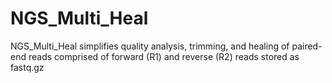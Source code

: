 # NGS_Multi_Heal
NGS_Multi_Heal simplifies quality analysis, trimming, and healing of paired-end reads
comprised of forward (R1) and reverse (R2) reads stored as fastq.gz
